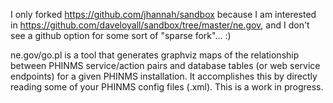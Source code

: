 I only forked https://github.com/jhannah/sandbox because I am interested in https://github.com/daveloyall/sandbox/tree/master/ne.gov, and I don't see a github option for some sort of "sparse fork"... :)

ne.gov/go.pl is a tool that generates graphviz maps of the relationship between PHINMS service/action pairs and database tables (or web service endpoints) for a given PHINMS installation.  It accomplishes this by directly reading some of your PHINMS config files (.xml).  This is a work in progress.

